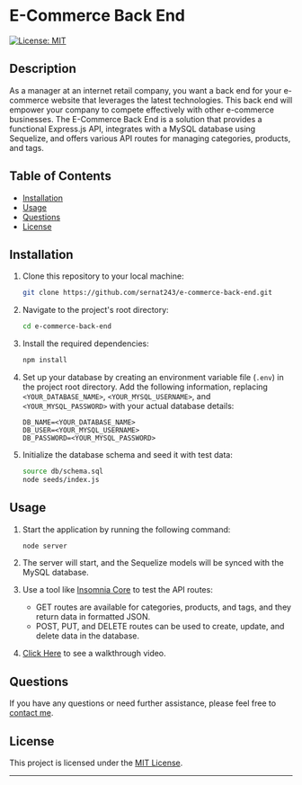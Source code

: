 # E-Commerce Back End

[![License: MIT](https://img.shields.io/badge/License-MIT-yellow.svg)](https://opensource.org/licenses/MIT)

## Description

As a manager at an internet retail company, you want a back end for your e-commerce website that leverages the latest technologies. This back end will empower your company to compete effectively with other e-commerce businesses. The E-Commerce Back End is a solution that provides a functional Express.js API, integrates with a MySQL database using Sequelize, and offers various API routes for managing categories, products, and tags.

## Table of Contents

- [Installation](#installation)
- [Usage](#usage)
- [Questions](#questions)
- [License](#license)

## Installation

1. Clone this repository to your local machine:

   ```bash
   git clone https://github.com/sernat243/e-commerce-back-end.git
   ```

2. Navigate to the project's root directory:

   ```bash
   cd e-commerce-back-end
   ```

3. Install the required dependencies:

   ```bash
   npm install
   ```

4. Set up your database by creating an environment variable file (`.env`) in the project root directory. Add the following information, replacing `<YOUR_DATABASE_NAME>`, `<YOUR_MYSQL_USERNAME>`, and `<YOUR_MYSQL_PASSWORD>` with your actual database details:

   ```env
   DB_NAME=<YOUR_DATABASE_NAME>
   DB_USER=<YOUR_MYSQL_USERNAME>
   DB_PASSWORD=<YOUR_MYSQL_PASSWORD>
   ```

5. Initialize the database schema and seed it with test data:

   ```bash
   source db/schema.sql
   node seeds/index.js
   ```

## Usage

1. Start the application by running the following command:

   ```bash
   node server
   ```

2. The server will start, and the Sequelize models will be synced with the MySQL database.

3. Use a tool like [Insomnia Core](https://insomnia.rest/) to test the API routes:

   - GET routes are available for categories, products, and tags, and they return data in formatted JSON.
   - POST, PUT, and DELETE routes can be used to create, update, and delete data in the database.

4. [Click Here](https://watch.screencastify.com/v/veXFPySQUgPjUQ8Yic27) to see a walkthrough video.

## Questions

If you have any questions or need further assistance, please feel free to [contact me](mailto:gs.devprog@gmail.com).

## License

This project is licensed under the [MIT License](https://opensource.org/licenses/MIT).

---

